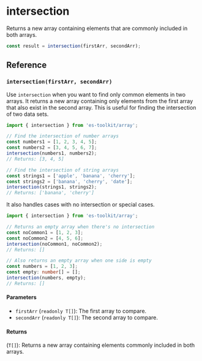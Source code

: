 # intersection

Returns a new array containing elements that are commonly included in both arrays.

```typescript
const result = intersection(firstArr, secondArr);
```

## Reference

### `intersection(firstArr, secondArr)`

Use `intersection` when you want to find only common elements in two arrays. It returns a new array containing only elements from the first array that also exist in the second array. This is useful for finding the intersection of two data sets.

```typescript
import { intersection } from 'es-toolkit/array';

// Find the intersection of number arrays
const numbers1 = [1, 2, 3, 4, 5];
const numbers2 = [3, 4, 5, 6, 7];
intersection(numbers1, numbers2);
// Returns: [3, 4, 5]

// Find the intersection of string arrays
const strings1 = ['apple', 'banana', 'cherry'];
const strings2 = ['banana', 'cherry', 'date'];
intersection(strings1, strings2);
// Returns: ['banana', 'cherry']
```

It also handles cases with no intersection or special cases.

```typescript
import { intersection } from 'es-toolkit/array';

// Returns an empty array when there's no intersection
const noCommon1 = [1, 2, 3];
const noCommon2 = [4, 5, 6];
intersection(noCommon1, noCommon2);
// Returns: []

// Also returns an empty array when one side is empty
const numbers = [1, 2, 3];
const empty: number[] = [];
intersection(numbers, empty);
// Returns: []
```

#### Parameters

- `firstArr` (`readonly T[]`): The first array to compare.
- `secondArr` (`readonly T[]`): The second array to compare.

#### Returns

(`T[]`): Returns a new array containing elements commonly included in both arrays.

